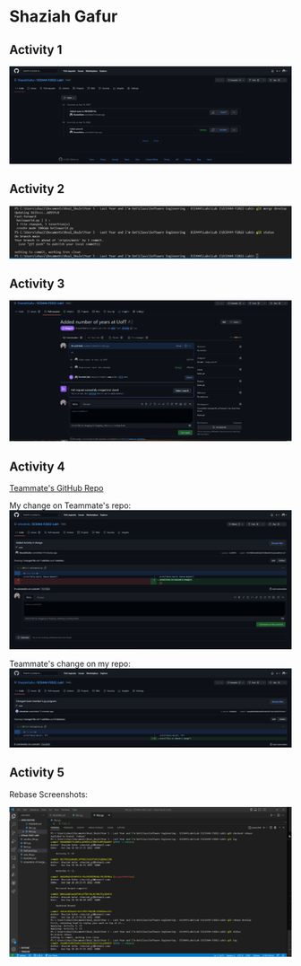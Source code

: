 # Shaziah Gafur

## Activity 1
![Screenshot](screenshot.png)

## Activity 2
![Screenshot](screenshot_of_merge.png)

## Activity 3
![Successful Merge](screenshot_merge_success.png)

## Activity 4
[Teammate's GitHub Repo](https://github.com/simrahnb/ECE444-F2022-Lab1)

My change on Teammate's repo:
![Activity 4: My change on Teammate's Repo](Activity4-1.png)

Teammate's change on my repo:
![Activity 4: Teammate's change](Activity4-2.png)

## Activity 5
Rebase Screenshots:

![Activity 5](Activity5-1.png)

